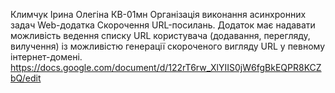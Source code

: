 Климчук Ірина Олегіна
КВ-01мн
Організація виконання асинхронних задач Web-додатка
Скорочення URL-посилань. Додаток має надавати можливість ведення списку URL користувача (додавання, перегляду, вилучення) із можливістю генерації скороченого вигляду URL у певному інтернет-домені.
https://docs.google.com/document/d/122rT6rw_XlYIIS0jW6fgBkEQPR8KCZbQ/edit
